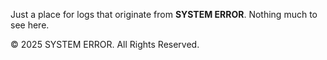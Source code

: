 Just a place for logs that originate from <strong>SYSTEM ERROR</strong>.
Nothing much to see here.


<p>&copy; 2025 SYSTEM ERROR. All Rights Reserved.</p>